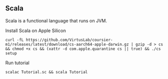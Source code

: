 ## Scala

Scala is a functional language that runs on JVM.

Install Scala on Apple Silicon
```shell
curl -fL https://github.com/VirtusLab/coursier-m1/releases/latest/download/cs-aarch64-apple-darwin.gz | gzip -d > cs && chmod +x cs && (xattr -d com.apple.quarantine cs || true) && ./cs setup
```

Run tutorial
```shell
scalac Tutorial.sc && scala Tutorial
```